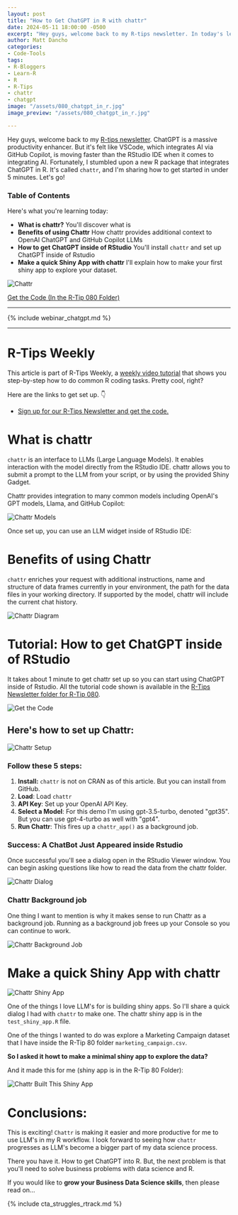 ```yaml
---
layout: post
title: "How to Get ChatGPT in R with chattr"
date: 2024-05-11 18:00:00 -0500
excerpt: "Hey guys, welcome back to my R-tips newsletter. In today's lesson, I'm sharing how to get ChatGPT in R with `chattr`. Let's go!" 
author: Matt Dancho
categories:
- Code-Tools
tags:
- R-Bloggers
- Learn-R
- R
- R-Tips
- chattr
- chatgpt
image: "/assets/080_chatgpt_in_r.jpg"
image_preview: "/assets/080_chatgpt_in_r.jpg"

---
```

Hey guys, welcome back to my [R-tips newsletter](https://learn.business-science.io/r-tips-newsletter?el=website). ChatGPT is a massive productivity enhancer. But it's felt like VSCode, which integrates AI via GitHub Copilot, is moving faster than the RStudio IDE when it comes to integrating AI. Fortunately, I stumbled upon a new R package that integrates ChatGPT in R. It's called `chattr`, and I'm sharing how to get started in under 5 minutes. Let's go!

### Table of Contents

Here's what you're learning today:

* **What is chattr?** You'll discover what is
* **Benefits of using Chattr** How chattr provides additional context to OpenAI ChatGPT and GitHub Copilot LLMs
* **How to get ChatGPT inside of RStudio** You'll install `chattr` and set up ChatGPT inside of Rstudio
* **Make a quick Shiny App with chattr** I'll explain how to make your first shiny app to explore your dataset.

![Chattr](/assets/080_chattr_code.jpg)

<p class="text-center date"><a href="https://learn.business-science.io/r-tips-newsletter?el=website" target="_blank">Get the Code (In the R-Tip 080 Folder)</a></p>

---

{% include webinar_chatgpt.md %}

---

# R-Tips Weekly

This article is part of R-Tips Weekly, a <a href="https://learn.business-science.io/r-tips-newsletter?el=website" target="_blank">weekly video tutorial</a> that shows you step-by-step how to do common R coding tasks. Pretty cool, right?

<p>Here are the links to get set up. 👇</p>

<ul> 
    <li><a href="https://learn.business-science.io/r-tips-newsletter?el=website" target="_blank">Sign up for our R-Tips Newsletter and get the code.</a></li> 
    <!-- <li><a href="https://youtu.be/fkwKQi7skAw">YouTube Tutorial</a></li>-->
</ul>


# What is chattr

`chattr` is an interface to LLMs (Large Language Models). It enables interaction with the model directly from the RStudio IDE. chattr allows you to submit a prompt to the LLM from your script, or by using the provided Shiny Gadget.

Chattr provides integration to many common models including OpenAI's GPT models, Llama, and GitHub Copilot:

![Chattr Models](/assets/080_chattr_models.jpg)

Once set up, you can use an LLM widget inside of RStudio IDE:

# Benefits of using Chattr

`chattr` enriches your request with additional instructions, name and structure of data frames currently in your environment, the path for the data files in your working directory. If supported by the model, chattr will include the current chat history.

![Chattr Diagram](/assets/080_chattr_diagram.jpg)

# Tutorial: How to get ChatGPT inside of RStudio

It takes about 1 minute to get chattr set up so you can start using ChatGPT inside of Rstudio. All the tutorial code shown is available in the [R-Tips Newsletter folder for R-Tip 080](https://learn.business-science.io/r-tips-newsletter?el=website).

![Get the Code](/assets/080_get_the_code.jpg)

## Here's how to set up Chattr:

![Chattr Setup](/assets/0880_chattr_setup.jpg)

### Follow these 5 steps:

1. **Install:** `chattr` is not on CRAN as of this article. But you can install from GitHub. 
2. **Load**: Load `chattr`
3. **API Key**: Set up your OpenAI API Key.
4. **Select a Model**: For this demo I'm using gpt-3.5-turbo, denoted "gpt35". But you can use gpt-4-turbo as well with "gpt4".
5. **Run Chattr**: This fires up a `chattr_app()` as a background job. 

### Success: A ChatBot Just Appeared inside Rstudio

Once successful you'll see a dialog open in the RStudio Viewer window. You can begin asking questions like how to read the data from the chattr folder. 

![Chattr Dialog](/assets/080_chattr_dialog.jpg)

### Chattr Background job

One thing I want to mention is why it makes sense to run Chattr as a background job. Running as a background job frees up your Console so you can continue to work. 

![Chattr Background Job](/assets/080_chattr_background_job.jpg)

# Make a quick Shiny App with chattr

![Chattr Shiny App](/assets/080_chattr_shiny_app.jpg)

One of the things I love LLM's for is building shiny apps. So I'll share a quick dialog I had with `chattr` to make one. The chattr shiny app is in the `test_shiny_app.R` file. 

One of the things I wanted to do was explore a Marketing Campaign dataset that I have inside the R-Tip 80 folder `marketing_campaign.csv`. 

**So I asked it howt to make a minimal shiny app to explore the data?**

And it made this for me (shiny app is in the R-Tip 80 Folder):


![Chattr Built This Shiny App](/assets/080_chattr_built_shiny_app.jpg)

# Conclusions:

This is exciting! `Chattr` is making it easier and more productive for me to use LLM's in my R workflow. I look forward to seeing how `chattr` progresses as LLM's become a bigger part of my data science process. 

There you have it. How to get ChatGPT into R. But, the next problem is that you'll need to solve business problems with data science and R. 

If you would like to **grow your Business Data Science skills**, then please read on...

{% include cta_struggles_rtrack.md %}


